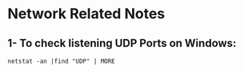 # Network Related Notes

## 1- To check listening UDP Ports on Windows:

`netstat -an |find "UDP" | MORE`